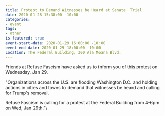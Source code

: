 ```yaml
---
title: Protest to Demand Witnesses be Heard at Senate  Trial
date: 2020-01-28 15:38:00 -10:00
categories:
- event
tags:
- other
is featured: true
event-start-date: 2020-01-29 16:00:00 -10:00
event-end-date: 2020-01-29 18:00:00 -10:00
Location: The Federal Building, 300 Ala Moana Blvd.
---
```


Friends at Refuse Fascism have asked us to inform you of this protest on Wednesday, Jan 29.

"Organizations across the U.S. are flooding Washington D.C. and holding actions in cities and towns to demand that witnesses be heard and calling for Trump's removal.

Refuse Fascism is calling for a protest at the Federal Building from 4-6pm on Wed, Jan 29th."\
